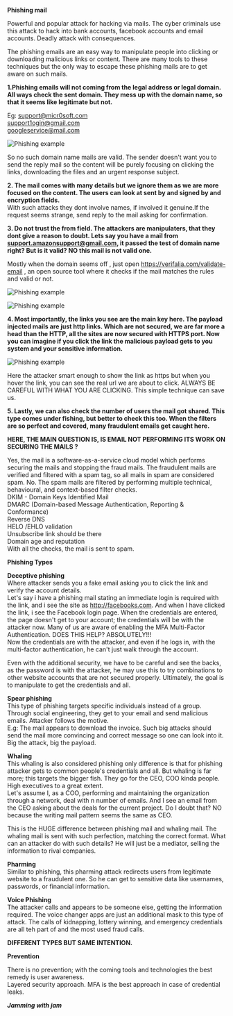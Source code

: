 **Phishing mail**

Powerful and popular attack for hacking via mails. The cyber criminals use this attack to hack into bank accounts, facebook accounts and email accounts. Deadly attack with consequences. 

The phishing emails are an easy way to manipulate people into clicking or downloading malicious links or content. There are many tools to these techniques but the only way to escape these phishing mails are to get aware on such mails. 

**1.Phishing emails will not coming from the legal address or legal domain. All ways check the sent domain. They mess up with the domain name, so that it seems like legitimate but not.**

Eg: support@micr0soft.com  
support1ogin@gmail.com  
googleservice@mail.com 

![Phishing example](https://github.com/WEAREJAM/Kickstart_at_ElevateLabs-PhishingInspector/blob/main/assets/sample1.png?raw=true)


So no such domain name mails are valid. The sender doesn't want you to send the reply mail so the content will be purely focusing on clicking the links, downloading the files and an urgent response subject.

**2. The mail comes with many details but we ignore them as we are more focused on the content. The users can look at sent by and signed by and encryption fields.**  
With such attacks they dont involve names, if involved it genuine.If the request seems strange, send reply to the mail asking for confirmation.

**3. Do not trust the from field. The attackers are manipulaters, that they dont give a reason to doubt. Lets say you have a mail from support.amazonsupport@gmail.com, it passed the test of domain name right? But is it valid? NO this mail is not valid one.**

Mostly when the domain seems off , just open https://verifalia.com/validate-email , an open source tool where it checks if the mail matches the rules and valid or not.

![Phishing example](https://github.com/WEAREJAM/Kickstart_at_ElevateLabs-PhishingInspector/blob/main/assets/sample2.png?raw=true)

![Phishing example](https://github.com/WEAREJAM/Kickstart_at_ElevateLabs-PhishingInspector/blob/main/assets/sample3.png?raw=true)

**4. Most importantly, the links you see are the main key here. The payload injected mails are just http links. Which are not secured, we are far more a head than the HTTP, all the sites are now secured with HTTPS port. Now you can imagine if you click the link the malicious payload gets to you system and your sensitive information.**

![Phishing example](https://github.com/WEAREJAM/Kickstart_at_ElevateLabs-PhishingInspector/blob/main/assets/sample4.png?raw=true)

Here the attacker smart enough to show the link as https but when you hover the link, you can see the real url we are about to click. ALWAYS BE CAREFUL WITH WHAT YOU ARE CLICKING. This simple technique can save us. 

**5. Lastly, we can also check the number of users the mail got shared. This type comes under fishing, but better to check this too. When the filters are so perfect and covered, many fraudulent emails get caught here.**

**HERE, THE MAIN QUESTION IS, IS EMAIL NOT PERFORMING ITS WORK ON SECURING THE MAILS ?**

Yes, the mail is a software-as-a-service cloud model which performs securing the mails and stopping the fraud mails. The fraudulent mails are verified and filtered with a spam tag, so all mails in spam are considered spam. No. The spam mails are filtered by performing multiple technical, behavioural, and context-based filter checks.  
DKIM - Domain Keys Identified Mail  
DMARC (Domain-based Message Authentication, Reporting & Conformance)  
Reverse DNS  
HELO /EHLO validation  
Unsubscribe link should be there  
Domain age and reputation  
With all the checks, the mail is sent to spam.

**Phishing Types**

**Deceptive phishing**  
Where attacker sends you a fake email asking you to click the link and verify the account details.  
Let's say i have a phishing mail stating an immediate login is required with the link, and i see the site as http://facebooks.com. And when I have clicked the link, i see the Facebook login page. When the credentials are entered, the page doesn't get to your account; the credentials will be with the attacker now. Many of us are aware of enabling the MFA Multi-Factor Authentication. DOES THIS HELP? ABSOLUTELY!!!  
Now the credentials are with the attacker, and even if he logs in, with the multi-factor authentication, he can't just walk through the account.

Even with the additional security, we have to be careful and see the backs, as the password is with the attacker, he may use this to try combinations to other website accounts that are not secured properly. Ultimately, the goal is to manipulate to get the credentials and all.

**Spear phishing**  
This type of phishing targets specific individuals instead of a group. Through social engineering, they get to your email and send malicious emails. Attacker follows the motive.  
E.g: The mail appears to download the invoice. Such big attacks should send the mail more convincing and correct message so one can look into it. Big the attack, big the payload.

**Whaling**  
This whaling is also considered phishing only difference is that for phishing attacker gets to common people's credentials and all. But whaling is far more; this targets the bigger fish. They go for the CEO, COO kinda people. High executives to a great extent.  
Let's assume I, as a COO, performing and maintaining the organization through a network, deal with n number of emails. And I see an email from the CEO asking about the deals for the current project. Do I doubt that? NO because the writing mail pattern seems the same as CEO.

This is the HUGE difference between phishing mail and whaling mail. The whaling mail is sent with such perfection, matching the correct format. What can an attacker do with such details? He will just be a mediator, selling the information to rival companies.  

**Pharming**  
Similar to phishing, this pharming attack redirects users from legitimate website to a fraudulent one. So he can get to sensitive data like usernames, passwords, or financial information. 

**Voice Phishing**  
The attacker calls and appears to be someone else, getting the information required. The voice changer apps are just an additional mask to this type of attack. The calls of kidnapping, lottery winning, and emergency credentials are all teh part of and the most used fraud calls. 

**DIFFERENT TYPES BUT SAME INTENTION.** 

**Prevention**

There is no prevention; with the coming tools and technologies the best remedy is user awareness.  
Layered security approach. MFA is the best approach in case of credential leaks.

_____Jamming with jam_____
